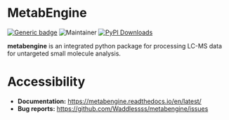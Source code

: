 # MetabEngine

[![Generic badge](https://img.shields.io/badge/metabengine-ver_1.0-%3CCOLOR%3E.svg)](https://github.com/Waddlessss/metabengine/)
![Maintainer](https://img.shields.io/badge/maintainer-Huaxu_Yu-blue)
[![PyPI Downloads](https://img.shields.io/pypi/dm/bago.svg?label=PyPI%20downloads)](https://pypi.org/project/metabengine/)

**metabengine** is an integrated python package for processing LC-MS data for untargeted small molecule analysis.

# Accessibility

* **Documentation:** https://metabengine.readthedocs.io/en/latest/
* **Bug reports:** https://github.com/Waddlessss/metabengine/issues

&nbsp;
&nbsp;
